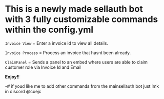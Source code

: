 # This is a newly made sellauth bot with 3 fully customizable commands within the config.yml

``Invoice View`` = Enter a invoice id to view all details.

``Invoice Process`` = Process an invoice that hasnt been already. 

``ClaimPanel`` = Sends a panel to an embed where users are able to claim customer role via Invoice Id and Email


**Enjoy!!**

-# if youd like me to add other commands from the mainsellauth bot just lmk in discord  @cuejc
